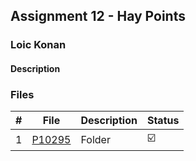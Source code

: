 ## Assignment 12 - Hay Points

### Loic Konan

#### Description

> 
### Files

|   #   | File     | Description | Status                  |
| :---: | -------- | ----------- | ----------------------- |
|   1   | [P10295](./P10295) | Folder      | :ballot_box_with_check: |
